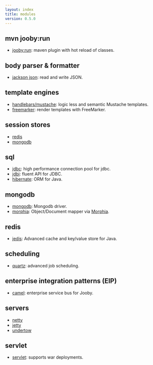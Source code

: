 ```yaml
---
layout: index
title: modules
version: 0.5.0
---
```


## mvn jooby:run

* [jooby:run](/doc/maven-plugin): maven plugin with hot reload of classes.

## body parser & formatter

* [jackson json](/doc/jackson): read and write JSON.

## template engines

* [handlebars/mustache](/doc/hbs): logic less and semantic Mustache templates.
* [freemarker](/doc/ftl): render templates with FreeMarker.

## session stores
* [redis](/doc/jedis/#redis-session-store)
* [mongodb](/doc/mongodb/#mongodb-session-store)

## sql

* [jdbc](/doc/jdbc): high performance connection pool for jdbc.
* [jdbi](/doc/jdbi): fluent API for JDBC.
* [hibernate](/doc/hbm): ORM for Java.

## mongodb
* [mongodb](/doc/mongodb): Mongodb driver.
* [morphia](/doc/morphia): Object/Document mapper via [Morphia](https://github.com/mongodb/morphia).

## redis
* [jedis](/doc/jedis): Advanced cache and key/value store for Java.

## scheduling

* [quartz](/doc/quartz): advanced job scheduling.

## enterprise integration patterns (EIP)

* [camel](/doc/camel): enterprise service bus for Jooby.

## servers

* [netty](/doc/netty)
* [jetty](/doc/jetty)
* [undertow](/doc/undertow)

## servlet

* [servlet](/doc/servlet): supports war deployments.



